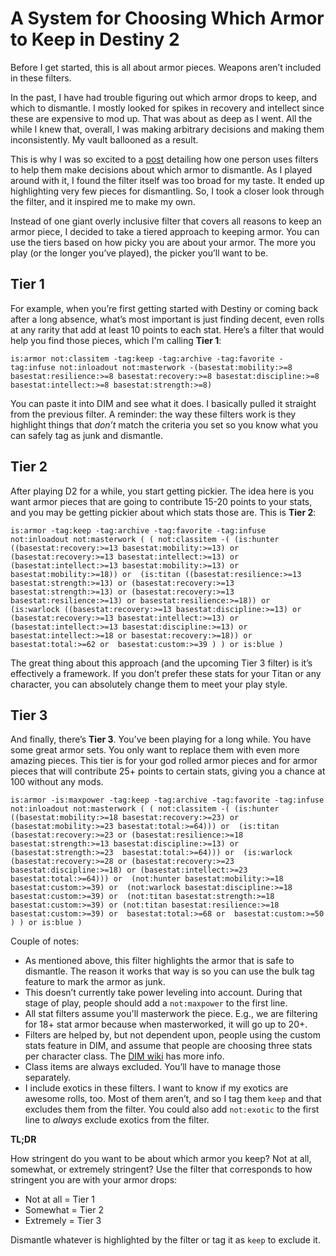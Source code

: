 # A System for Choosing Which Armor to Keep in Destiny 2

Before I get started, this is all about armor pieces. Weapons aren’t included in these filters.

In the past, I have had trouble figuring out which armor drops to keep, and which to dismantle. I mostly looked for spikes in recovery and intellect since these are expensive to mod up. That was about as deep as I went. All the while I knew that, overall, I was making arbitrary decisions and making them inconsistently. My vault ballooned as a result. 

This is why I was so excited to a [post](https://reddit.com/r/DestinyItemManager/comments/kujvqt/i_made_a_filter_for_destiny_item_manager_to_clean/) detailing how one person uses filters to help them make decisions about which armor to dismantle. As I played around with it, I found the filter itself was too broad for my taste. It ended up highlighting very few pieces for dismantling. So, I took a closer look through the filter, and it inspired me to make my own.

Instead of one giant overly inclusive filter that covers all reasons to keep an armor piece, I decided to take a tiered approach to keeping armor. You can use the tiers based on how picky you are about your armor. The more you play (or the longer you’ve played), the picker you’ll want to be. 

## Tier 1

For example, when you’re first getting started with Destiny or coming back after a long absence, what’s most important is just finding decent, even rolls at any rarity that add at least 10 points to each stat. Here’s a filter that would help you find those pieces, which I'm calling **Tier 1**:

`is:armor not:classitem -tag:keep -tag:archive -tag:favorite -tag:infuse not:inloadout not:masterwork -(basestat:mobility:>=8 basestat:resilience:>=8 basestat:recovery:>=8 basestat:discipline:>=8 basestat:intellect:>=8 basestat:strength:>=8)`

You can paste it into DIM and see what it does. I basically pulled it straight from the previous filter. A reminder: the way these filters work is they highlight things that *don’t* match the criteria you set so you know what you can safely tag as junk and dismantle.

## Tier 2

After playing D2 for a while, you start getting pickier. The idea here is you want armor pieces that are going to contribute 15-20 points to your stats, and you may be getting pickier about which stats those are. This is **Tier 2**:

`is:armor -tag:keep -tag:archive -tag:favorite -tag:infuse not:inloadout not:masterwork
(
(
not:classitem
-(
(is:hunter ((basestat:recovery:>=13 basestat:mobility:>=13) or (basestat:recovery:>=13 basestat:intellect:>=13) or (basestat:intellect:>=13 basestat:mobility:>=13) or basestat:mobility:>=18)) or 
(is:titan ((basestat:resilience:>=13 basestat:strength:>=13) or (basestat:recovery:>=13 basestat:strength:>=13) or (basestat:recovery:>=13 basestat:resilience:>=13) or basestat:resilience:>=18)) or 
(is:warlock ((basestat:recovery:>=13 basestat:discipline:>=13) or (basestat:recovery:>=13 basestat:intellect:>=13) or (basestat:intellect:>=13 basestat:discipline:>=13) or basestat:intellect:>=18 or basestat:recovery:>=18)) or 
basestat:total:>=62 or 
basestat:custom:>=39
)
) or
is:blue
)`

The great thing about this approach (and the upcoming Tier 3 filter) is it’s effectively a framework. If you don’t prefer these stats for your Titan or any character, you can absolutely change them to meet your play style. 

## Tier 3

And finally, there’s **Tier 3**. You’ve been playing for a long while. You have some great armor sets. You only want to replace them with even more amazing pieces. This tier is for your god rolled armor pieces and for armor pieces that will contribute 25+ points to certain stats, giving you a chance at 100 without any mods.

`is:armor -is:maxpower -tag:keep -tag:archive -tag:favorite -tag:infuse not:inloadout not:masterwork
(
(
not:classitem
-(
(is:hunter ((basestat:mobility:>=18 basestat:recovery:>=23) or (basestat:mobility:>=23 basestat:total:>=64))) or 
(is:titan (basestat:recovery:>=23 or (basestat:resilience:>=18 basestat:strength:>=13 basestat:discipline:>=13) or (basestat:strength:>=23  basestat:total:>=64))) or 
(is:warlock (basestat:recovery:>=28 or (basestat:recovery:>=23 basestat:discipline:>=18) or (basestat:intellect:>=23 basestat:total:>=64))) or 
(not:hunter basestat:mobility:>=18 basestat:custom:>=39) or 
(not:warlock basestat:discipline:>=18 basestat:custom:>=39) or 
(not:titan basestat:strength:>=18 basestat:custom:>=39) or
(not:titan basestat:resilience:>=18 basestat:custom:>=39) or 
basestat:total:>=68 or 
basestat:custom:>=50
)
) or
is:blue
)`

Couple of notes:

* As mentioned above, this filter highlights the armor that is safe to dismantle. The reason it works that way is so you can use the bulk tag feature to mark the armor as junk.
* This doesn’t currently take power leveling into account. During that stage of play, people should add a `not:maxpower` to the first line.
* All stat filters assume you'll masterwork the piece. E.g., we are filtering for 18+ stat armor because when masterworked, it will go up to 20+.
* Filters are helped by, but not dependent upon, people using the custom stats feature in DIM, and assume that people are choosing three stats per character class. The [DIM wiki](https://destinyitemmanager.fandom.com/wiki/Organizer#Custom_Stat_Total_.28Custom_Total.29) has more info.
* Class items are always excluded. You’ll have to manage those separately.
* I include exotics in these filters. I want to know if my exotics are awesome rolls, too. Most of them aren’t, and so I tag them `keep` and that excludes them from the filter. You could also add `not:exotic` to the first line to *always* exclude exotics from the filter.

**TL;DR**

How stringent do you want to be about which armor you keep? Not at all, somewhat, or extremely stringent? Use the filter that corresponds to how stringent you are with your armor drops:

* Not at all = Tier 1
* Somewhat = Tier 2
* Extremely = Tier 3

Dismantle whatever is highlighted by the filter or tag it as `keep` to exclude it.